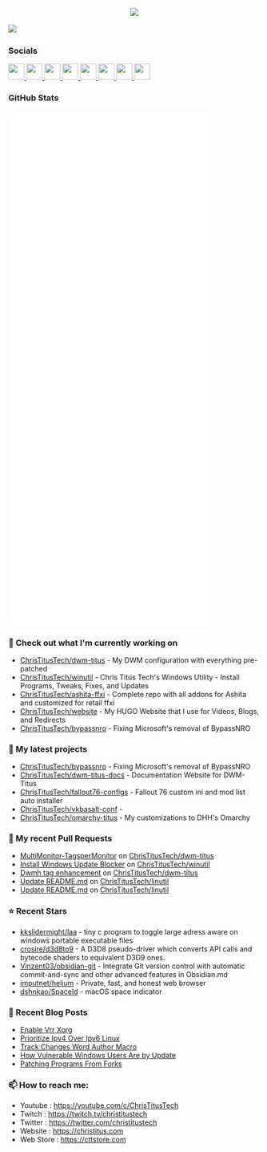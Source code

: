<p align="center"><img src="https://raw.githubusercontent.com/ChrisTitusTech/ChrisTitusTech/main/ctt-600px-github.png" /></p>

<a href="https://www.twitch.tv/christitustech" target="_blank" rel="noreferrer"><img
src="https://img.shields.io/twitch/status/christitustech?logo=twitchsx&style=for-the-badge&color=0891b2&labelColor=1c1917&label=TWITCH+STATUS" /></a>

### Socials

<p align="left"> <a href="https://www.github.com/christitustech" target="_blank" rel="noreferrer"> <picture> <source media="(prefers-color-scheme: dark)" srcset="https://raw.githubusercontent.com/danielcranney/readme-generator/main/public/icons/socials/github-dark.svg" /> <source media="(prefers-color-scheme: light)" srcset="https://raw.githubusercontent.com/danielcranney/readme-generator/main/public/icons/socials/github.svg" /> <img src="https://raw.githubusercontent.com/danielcranney/readme-generator/main/public/icons/socials/github.svg" width="32" height="32" /> </picture> </a> <a href="http://www.instagram.com/christitustech" target="_blank" rel="noreferrer"> <picture> <source media="(prefers-color-scheme: dark)" srcset="https://raw.githubusercontent.com/danielcranney/readme-generator/main/public/icons/socials/instagram-dark.svg" /> <source media="(prefers-color-scheme: light)" srcset="https://raw.githubusercontent.com/danielcranney/readme-generator/main/public/icons/socials/instagram.svg" /> <img src="https://raw.githubusercontent.com/danielcranney/readme-generator/main/public/icons/socials/instagram.svg" width="32" height="32" /> </picture> </a> <a href="https://www.linkedin.com/in/ctitus" target="_blank" rel="noreferrer"> <picture> <source media="(prefers-color-scheme: dark)" srcset="https://raw.githubusercontent.com/danielcranney/readme-generator/main/public/icons/socials/linkedin-dark.svg" /> <source media="(prefers-color-scheme: light)" srcset="https://raw.githubusercontent.com/danielcranney/readme-generator/main/public/icons/socials/linkedin.svg" /> <img src="https://raw.githubusercontent.com/danielcranney/readme-generator/main/public/icons/socials/linkedin.svg" width="32" height="32" /> </picture> </a> <a href="https://christitus.com/rss" target="_blank" rel="noreferrer"> <picture> <source media="(prefers-color-scheme: dark)" srcset="https://raw.githubusercontent.com/danielcranney/readme-generator/main/public/icons/socials/rss-dark.svg" /> <source media="(prefers-color-scheme: light)" srcset="https://raw.githubusercontent.com/danielcranney/readme-generator/main/public/icons/socials/rss.svg" /> <img src="https://raw.githubusercontent.com/danielcranney/readme-generator/main/public/icons/socials/rss.svg" width="32" height="32" /> </picture> </a> <a href="https://www.x.com/christitustech" target="_blank" rel="noreferrer"> <picture> <source media="(prefers-color-scheme: dark)" srcset="https://raw.githubusercontent.com/danielcranney/readme-generator/main/public/icons/socials/twitter-dark.svg" /> <source media="(prefers-color-scheme: light)" srcset="https://raw.githubusercontent.com/danielcranney/readme-generator/main/public/icons/socials/twitter.svg" /> <img src="https://raw.githubusercontent.com/danielcranney/readme-generator/main/public/icons/socials/twitter.svg" width="32" height="32" /> </picture> </a> <a href="https://www.youtube.com/@christitustech" target="_blank" rel="noreferrer"> <picture> <source media="(prefers-color-scheme: dark)" srcset="https://raw.githubusercontent.com/danielcranney/readme-generator/main/public/icons/socials/youtube-dark.svg" /> <source media="(prefers-color-scheme: light)" srcset="https://raw.githubusercontent.com/danielcranney/readme-generator/main/public/icons/socials/youtube.svg" /> <img src="https://raw.githubusercontent.com/danielcranney/readme-generator/main/public/icons/socials/youtube.svg" width="32" height="32" /> </picture> </a> <a href="https://www.threads.net/@christitustech" target="_blank" rel="noreferrer"> <picture> <source media="(prefers-color-scheme: dark)" srcset="https://raw.githubusercontent.com/danielcranney/readme-generator/main/public/icons/socials/threads-dark.svg" /> <source media="(prefers-color-scheme: light)" srcset="https://raw.githubusercontent.com/danielcranney/readme-generator/main/public/icons/socials/threads.svg" /> <img src="https://raw.githubusercontent.com/danielcranney/readme-generator/main/public/icons/socials/threads.svg" width="32" height="32" /> </picture> </a> <a href="https://www.twitch.tv/christitustech" target="_blank" rel="noreferrer"> <picture> <source media="(prefers-color-scheme: dark)" srcset="https://raw.githubusercontent.com/danielcranney/readme-generator/main/public/icons/socials/twitch-dark.svg" /> <source media="(prefers-color-scheme: light)" srcset="https://raw.githubusercontent.com/danielcranney/readme-generator/main/public/icons/socials/twitch.svg" /> <img src="https://raw.githubusercontent.com/danielcranney/readme-generator/main/public/icons/socials/twitch.svg" width="32" height="32" /> </picture> </a></p>

### GitHub Stats

<p align="left"><img src="https://raw.githubusercontent.com/ChrisTitusTech/ChrisTitusTech/main/github-metrics.svg" /></p>

### 👷 Check out what I'm currently working on

- [ChrisTitusTech/dwm-titus](https://github.com/ChrisTitusTech/dwm-titus) - My DWM configuration with everything pre-patched
- [ChrisTitusTech/winutil](https://github.com/ChrisTitusTech/winutil) - Chris Titus Tech&#39;s Windows Utility - Install Programs, Tweaks, Fixes, and Updates
- [ChrisTitusTech/ashita-ffxi](https://github.com/ChrisTitusTech/ashita-ffxi) - Complete repo with all addons for Ashita and customized for retail ffxi
- [ChrisTitusTech/website](https://github.com/ChrisTitusTech/website) - My HUGO Website that I use for Videos, Blogs, and Redirects
- [ChrisTitusTech/bypassnro](https://github.com/ChrisTitusTech/bypassnro) - Fixing Microsoft&#39;s removal of BypassNRO
### 🌱 My latest projects

- [ChrisTitusTech/bypassnro](https://github.com/ChrisTitusTech/bypassnro) - Fixing Microsoft&#39;s removal of BypassNRO
- [ChrisTitusTech/dwm-titus-docs](https://github.com/ChrisTitusTech/dwm-titus-docs) - Documentation Website for DWM-Titus
- [ChrisTitusTech/fallout76-configs](https://github.com/ChrisTitusTech/fallout76-configs) - Fallout 76 custom ini and mod list auto installer
- [ChrisTitusTech/vkbasalt-conf](https://github.com/ChrisTitusTech/vkbasalt-conf) - 
- [ChrisTitusTech/omarchy-titus](https://github.com/ChrisTitusTech/omarchy-titus) - My customizations to DHH&#39;s Omarchy
### 🔨 My recent Pull Requests

- [MultiMonitor-TagsperMonitor](https://github.com/ChrisTitusTech/dwm-titus/pull/72) on [ChrisTitusTech/dwm-titus](https://github.com/ChrisTitusTech/dwm-titus)
- [Install Windows Update Blocker](https://github.com/ChrisTitusTech/winutil/pull/3577) on [ChrisTitusTech/winutil](https://github.com/ChrisTitusTech/winutil)
- [Dwmh tag enhancement](https://github.com/ChrisTitusTech/dwm-titus/pull/71) on [ChrisTitusTech/dwm-titus](https://github.com/ChrisTitusTech/dwm-titus)
- [Update README.md](https://github.com/ChrisTitusTech/linutil/pull/1106) on [ChrisTitusTech/linutil](https://github.com/ChrisTitusTech/linutil)
- [Update README.md](https://github.com/ChrisTitusTech/linutil/pull/1105) on [ChrisTitusTech/linutil](https://github.com/ChrisTitusTech/linutil)
### ⭐ Recent Stars

- [kkslidermight/laa](https://github.com/kkslidermight/laa) - tiny c program to toggle large adress aware on windows portable executable files
- [crosire/d3d8to9](https://github.com/crosire/d3d8to9) - A D3D8 pseudo-driver which converts API calls and bytecode shaders to equivalent D3D9 ones.
- [Vinzent03/obsidian-git](https://github.com/Vinzent03/obsidian-git) - Integrate Git version control with automatic commit-and-sync and other advanced features in Obsidian.md
- [imputnet/helium](https://github.com/imputnet/helium) - Private, fast, and honest web browser
- [dshnkao/SpaceId](https://github.com/dshnkao/SpaceId) - macOS space indicator
### 📰 Recent Blog Posts

- [Enable Vrr Xorg](https://christitus.com/enable-vrr-xorg/)
- [Prioritize Ipv4 Over Ipv6 Linux](https://christitus.com/prioritize-ipv4-over-ipv6-linux/)
- [Track Changes Word Author Macro](https://christitus.com/track-changes-word-author-macro/)
- [How Vulnerable Windows Users Are by Update](https://christitus.com/how-vulnerable-windows-users-are-by-update/)
- [Patching Programs From Forks](https://christitus.com/patching-programs-from-forks/)
### 📫 How to reach me:
  - Youtube   : <https://youtube.com/c/ChrisTitusTech>
  - Twitch    : <https://twitch.tv/christitustech>
  - Twitter   : <https://twitter.com/christitustech>
  - Website   : <https://christitus.com>
  - Web Store : <https://cttstore.com>
